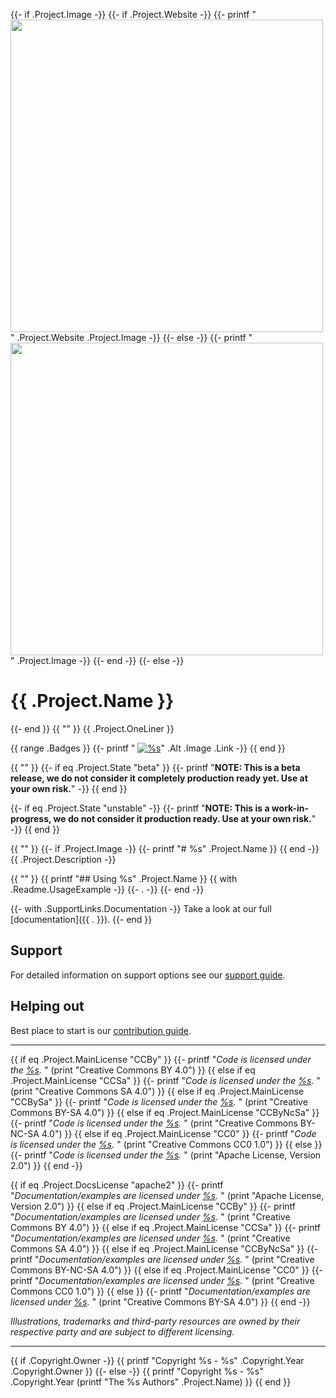 {{- if .Project.Image -}}
  {{- if .Project.Website -}}
    {{- printf "<a href='%s'><img src='%s' width='500'/></a>" .Project.Website .Project.Image -}}
  {{- else -}}
    {{- printf "<img src='%s' width='500'/>" .Project.Image -}}
  {{- end -}}
{{- else -}}
# {{ .Project.Name }}
{{- end }}
{{ "" }}
{{ .Project.OneLiner }}

{{ range .Badges }}
  {{- printf " [![%s](%s)](%s)" .Alt .Image .Link -}}
{{ end }}

{{ "" }}
{{- if eq .Project.State "beta" }}
  {{- printf "**NOTE: This is a beta release, we do not consider it completely production ready yet. Use at your own risk.**" -}}
{{ end }}

{{- if eq .Project.State "unstable" -}}
  {{- printf "**NOTE: This is a work-in-progress, we do not consider it production ready. Use at your own risk.**" -}}
{{ end }}

{{ "" }}
{{- if .Project.Image -}}
{{- printf "# %s" .Project.Name }}
{{ end -}}
{{ .Project.Description -}}

{{ "" }}
{{ printf "## Using %s" .Project.Name }}
{{ with .Readme.UsageExample -}}
  {{- . -}}
{{- end -}}

{{- with .SupportLinks.Documentation -}}
Take a look at our full [documentation]({{ . }}).
{{- end }}

## Support
For detailed information on support options see our [support guide](/SUPPORT.md).

## Helping out
Best place to start is our [contribution guide](/CONTRIBUTING.md).

----

{{ if eq .Project.MainLicense "CCBy" }}
  {{- printf "*Code is licensed under the [%s](/LICENSE).*  " (print "Creative Commons BY 4.0") }}
{{ else if eq .Project.MainLicense "CCSa" }}
  {{- printf "*Code is licensed under the [%s](/LICENSE).*  " (print "Creative Commons SA 4.0") }}
{{ else if eq .Project.MainLicense "CCBySa" }}
  {{- printf "*Code is licensed under the [%s](/LICENSE).*  " (print "Creative Commons BY-SA 4.0") }}
{{ else if eq .Project.MainLicense "CCByNcSa" }}
  {{- printf "*Code is licensed under the [%s](/LICENSE).*  " (print "Creative Commons BY-NC-SA 4.0") }}
{{ else if eq .Project.MainLicense "CC0" }}
  {{- printf "*Code is licensed under the [%s](/LICENSE).*  " (print "Creative Commons CC0 1.0") }}
{{ else }}
  {{- printf "*Code is licensed under the [%s](/LICENSE).*  " (print "Apache License, Version 2.0") }}
{{ end -}}

{{ if eq .Project.DocsLicense "apache2" }}
  {{- printf "*Documentation/examples are licensed under [%s](/docs/LICENSE).*  " (print "Apache License, Version 2.0") }}
{{ else if eq .Project.MainLicense "CCBy" }}
  {{- printf "*Documentation/examples are licensed under [%s](/docs/LICENSE).*  " (print "Creative Commons BY 4.0") }}
{{ else if eq .Project.MainLicense "CCSa" }}
  {{- printf "*Documentation/examples are licensed under [%s](/docs/LICENSE).*  " (print "Creative Commons SA 4.0") }}
{{ else if eq .Project.MainLicense "CCByNcSa" }}
  {{- printf "*Documentation/examples are licensed under [%s](/docs/LICENSE).*  " (print "Creative Commons BY-NC-SA 4.0") }}
{{ else if eq .Project.MainLicense "CC0" }}
  {{- printf "*Documentation/examples are licensed under [%s](/docs/LICENSE).*  " (print "Creative Commons CC0 1.0") }}
{{ else }}
  {{- printf "*Documentation/examples are licensed under [%s](/docs/LICENSE).*  " (print "Creative Commons BY-SA 4.0") }}
{{ end -}}

*Illustrations, trademarks and third-party resources are owned by their respective party and are subject to different licensing.*

---

{{ if .Copyright.Owner -}}
  {{ printf "Copyright %s - %s" .Copyright.Year .Copyright.Owner }}
{{- else -}}
  {{ printf "Copyright %s - %s" .Copyright.Year (printf "The %s Authors" .Project.Name) }}
{{ end }}
